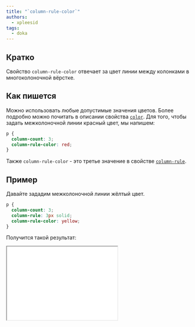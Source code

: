 ```yaml
---
title: "`column-rule-color`"
authors:
  - xpleesid
tags:
  - doka
---
```


## Кратко

Свойство `column-rule-color` отвечает за цвет линии между колонками в многоколоночной вёрстке.

## Как пишется

Можно использовать любые допустимые значения цветов. Более подробно можно почитать в описании свойства [`color`](/css/color). Для того, чтобы задать межколоночной линии красный цвет, мы напишем:

```css
p {
  column-count: 3;
  column-rule-color: red;
}
```

Также `column-rule-color` - это третье значение в свойстве [`column-rule`](/css/column-rule).

## Пример

Давайте зададим межколоночной линии жёлтый цвет.

```css
p {
  column-count: 3;
  column-rule: 3px solid;
  column-rule-color: yellow;
}
```

Получится такой результат:

<iframe title="Пример для свойства column-rule-color" src="demos/basic/" height="200"></iframe>
